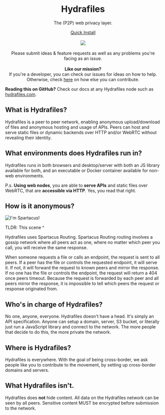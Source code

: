 <h1 align="center">Hydrafiles</h1>
<p align="center">The (P2P) web privacy layer.</p>
<p align="center">
  <a href="https://github.com/StarfilesFileSharing/hydrafiles/releases">Quick Install</a>
  <br><br>
  <img src="./public/favicon.ico">
  <br><br>
  Please submit ideas & feature requests as well as any problems you're facing as an issue.
  <br><br>
  <strong>Like our mission?</strong>
  <br>
  If you're a developer, you can check our issues for ideas on how to help. Otherwise, check <a href="#contribute-to-hydrafiles">here</a> on how else you can contribute.
</p>

**Reading this on GitHub?** Check our docs at any Hydrafiles node such as [hydrafiles.com](https://hydrafiles.com).

## What is Hydrafiles?

Hydrafiles is a peer to peer network, enabling anonymous upload/download of files and anonymous hosting and usage of APIs. Peers can host and serve static files or dynamic backends over HTTP and/or WebRTC without revealing their identity.

## What environments does Hydrafiles run in?

Hydrafiles runs in both browsers and desktop/server with both an JS library available for both, and an executable or Docker container available for non-web environments.

P.s. **Using web nodes**, you are able to **serve APIs** and static files over WebRTC, that are **accessible via HTTP**. Yes, you read that right.

## How is it anonymous?

![I'm Spartacus!](public/i-am-spartacus.gif)

TLDR: This scene ^

Hydrafiles uses Spartacus Routing. Spartacus Routing routing involves a gossip network where all peers act as one, where no matter which peer you call, you will receive the same response.

When someone requests a file or calls an endpoint, the request is sent to all peers. If a peer has the file or controls the requested endpoint, it will serve it. If not, it will forward the request to known peers and mirror the response. If
no one has the file or controls the endpoint, the request will return a 404 once peers timeout. Because the request is forwarded by each peer and all peers mirror the response, it is impossible to tell which peers the request or response
originated from.

## Who's in charge of Hydrafiles?

No one, anyone, everyone. Hydrafiles doesn't have a head. It's simply an API specification. Anyone can setup a domain, server, S3 bucket, or literally just run a JavaScript library and connect to the network. The more people that decide to
do this, the more private the network.

## Where is Hydrafiles?

Hydrafiles is everywhere. With the goal of being cross-border, we ask people like you to contribute to the movement, by setting up cross-border domains and servers.

## What Hydrafiles isn't.

Hydrafiles does **not** hide content. All data on the Hydrafiles network can be seen by all peers. Sensitive content MUST be encrypted before submission to the network.
